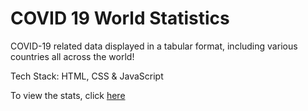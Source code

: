 # COVID 19 World Statistics

COVID-19 related data displayed in a tabular format, including various countries all across the world!

Tech Stack: HTML, CSS & JavaScript

To view the stats, click [here](https://covid-world-statistics.netlify.app/)
